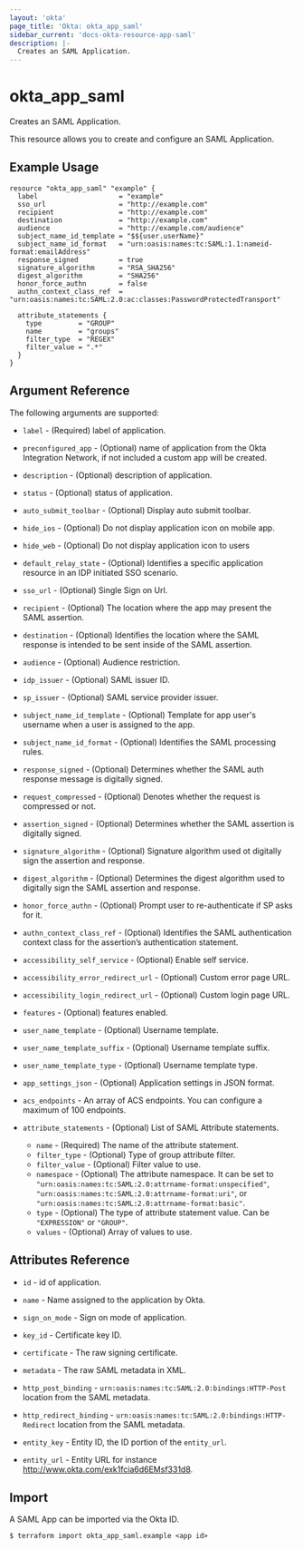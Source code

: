 ```yaml
---
layout: 'okta'
page_title: 'Okta: okta_app_saml'
sidebar_current: 'docs-okta-resource-app-saml'
description: |-
  Creates an SAML Application.
---
```


# okta_app_saml

Creates an SAML Application.

This resource allows you to create and configure an SAML Application.

## Example Usage

```hcl
resource "okta_app_saml" "example" {
  label                    = "example"
  sso_url                  = "http://example.com"
  recipient                = "http://example.com"
  destination              = "http://example.com"
  audience                 = "http://example.com/audience"
  subject_name_id_template = "$${user.userName}"
  subject_name_id_format   = "urn:oasis:names:tc:SAML:1.1:nameid-format:emailAddress"
  response_signed          = true
  signature_algorithm      = "RSA_SHA256"
  digest_algorithm         = "SHA256"
  honor_force_authn        = false
  authn_context_class_ref  = "urn:oasis:names:tc:SAML:2.0:ac:classes:PasswordProtectedTransport"

  attribute_statements {
    type         = "GROUP"
    name         = "groups"
    filter_type  = "REGEX"
    filter_value = ".*"
  }
}
```

## Argument Reference

The following arguments are supported:

- `label` - (Required) label of application.

- `preconfigured_app` - (Optional) name of application from the Okta Integration Network, if not included a custom app will be created.

- `description` - (Optional) description of application.

- `status` - (Optional) status of application.

- `auto_submit_toolbar` - (Optional) Display auto submit toolbar.

- `hide_ios` - (Optional) Do not display application icon on mobile app.

- `hide_web` - (Optional) Do not display application icon to users

- `default_relay_state` - (Optional) Identifies a specific application resource in an IDP initiated SSO scenario.

- `sso_url` - (Optional) Single Sign on Url.

- `recipient` - (Optional) The location where the app may present the SAML assertion.

- `destination` - (Optional) Identifies the location where the SAML response is intended to be sent inside of the SAML assertion.

- `audience` - (Optional) Audience restriction.

- `idp_issuer` - (Optional) SAML issuer ID.

- `sp_issuer` - (Optional) SAML service provider issuer.

- `subject_name_id_template` - (Optional) Template for app user's username when a user is assigned to the app.

- `subject_name_id_format` - (Optional) Identifies the SAML processing rules.

- `response_signed` - (Optional) Determines whether the SAML auth response message is digitally signed.

- `request_compressed` - (Optional) Denotes whether the request is compressed or not.

- `assertion_signed` - (Optional) Determines whether the SAML assertion is digitally signed.

- `signature_algorithm` - (Optional) Signature algorithm used ot digitally sign the assertion and response.

- `digest_algorithm` - (Optional) Determines the digest algorithm used to digitally sign the SAML assertion and response.

- `honor_force_authn` - (Optional) Prompt user to re-authenticate if SP asks for it.

- `authn_context_class_ref` - (Optional) Identifies the SAML authentication context class for the assertion’s authentication statement.

- `accessibility_self_service` - (Optional) Enable self service.

- `accessibility_error_redirect_url` - (Optional) Custom error page URL.

- `accessibility_login_redirect_url` - (Optional) Custom login page URL.

- `features` - (Optional) features enabled.

- `user_name_template` - (Optional) Username template.

- `user_name_template_suffix` - (Optional) Username template suffix.

- `user_name_template_type` - (Optional) Username template type.

- `app_settings_json` - (Optional) Application settings in JSON format.

- `acs_endpoints` - An array of ACS endpoints. You can configure a maximum of 100 endpoints.

- `attribute_statements` - (Optional) List of SAML Attribute statements.
  - `name` - (Required) The name of the attribute statement.
  - `filter_type` - (Optional) Type of group attribute filter.
  - `filter_value` - (Optional) Filter value to use.
  - `namespace` - (Optional) The attribute namespace. It can be set to `"urn:oasis:names:tc:SAML:2.0:attrname-format:unspecified"`, `"urn:oasis:names:tc:SAML:2.0:attrname-format:uri"`, or `"urn:oasis:names:tc:SAML:2.0:attrname-format:basic"`.
  - `type` - (Optional) The type of attribute statement value. Can be `"EXPRESSION"` or `"GROUP"`.
  - `values` - (Optional) Array of values to use.

## Attributes Reference

- `id` - id of application.

- `name` - Name assigned to the application by Okta.

- `sign_on_mode` - Sign on mode of application.

- `key_id` - Certificate key ID.

- `certificate` - The raw signing certificate.

- `metadata` - The raw SAML metadata in XML.

- `http_post_binding` - `urn:oasis:names:tc:SAML:2.0:bindings:HTTP-Post` location from the SAML metadata.

- `http_redirect_binding` - `urn:oasis:names:tc:SAML:2.0:bindings:HTTP-Redirect` location from the SAML metadata.

- `entity_key` - Entity ID, the ID portion of the `entity_url`.

- `entity_url` - Entity URL for instance http://www.okta.com/exk1fcia6d6EMsf331d8.

## Import

A SAML App can be imported via the Okta ID.

```
$ terraform import okta_app_saml.example <app id>
```
